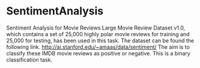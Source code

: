 # SentimentAnalysis
Sentiment Analysis for Movie Reviews
Large Movie Review Dataset v1.0, which contains a set of 25,000 highly polar movie reviews
for training and 25,000 for testing, has been used in this task. The dataset can be found the
following link.
http://ai.stanford.edu/~amaas/data/sentiment/
The aim is to classify these IMDB movie reviews as positive or negative. This is a binary
classification task.
